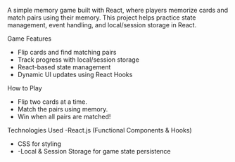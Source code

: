 A simple memory game built with React, where players memorize cards and match pairs using their memory. This project helps practice state management, event handling, and local/session storage in React.

Game Features
- Flip cards and find matching pairs
- Track progress with local/session storage
-  React-based state management
-   Dynamic UI updates using React Hooks

How to Play
- Flip two cards at a time.
- Match the pairs using memory.
- Win when all pairs are matched!

Technologies Used 
-React.js (Functional Components & Hooks)
- CSS for styling
- -Local & Session Storage for game state persistence
